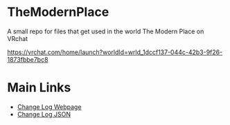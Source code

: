 # TheModernPlace
A small repo for files that get used in the world The Modern Place on VRchat

https://vrchat.com/home/launch?worldId=wrld_1dccf137-044c-42b3-9f26-1873fbbe7bc8

# Main Links
- <a href="https://skyfreezer.github.io/TheModernPlace/ChangeLog.html">Change Log Webpage</a>
- <a href="https://skyfreezer.github.io/TheModernPlace/ChangeLog.html">Change Log JSON</a>
